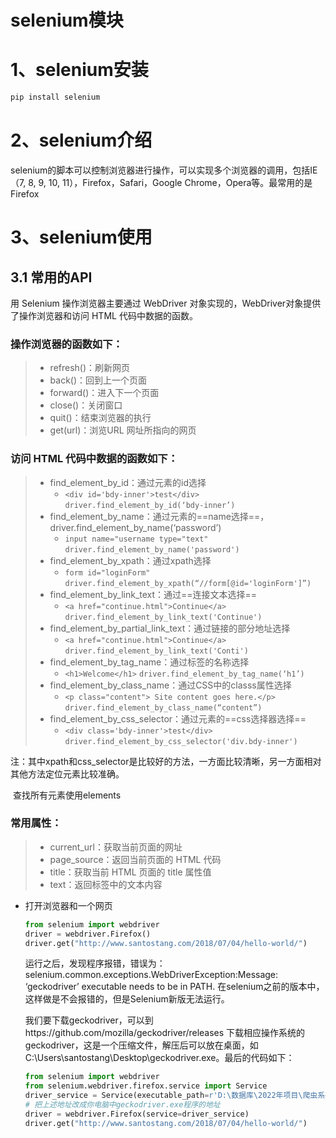 # selenium模块

# 1、selenium安装

```python
pip install selenium
```

# 2、selenium介绍

selenium的脚本可以控制浏览器进行操作，可以实现多个浏览器的调用，包括IE（7, 8, 9, 10, 11），Firefox，Safari，Google Chrome，Opera等。最常用的是 Firefox

# 3、selenium使用

## 3.1 常用的API

用 Selenium 操作浏览器主要通过 WebDriver 对象实现的，WebDriver对象提供了操作浏览器和访问 HTML 代码中数据的函数。

### 操作浏览器的函数如下：

> - refresh()：刷新网页
> - back()：回到上一个页面
> - forward()：进入下一个页面
> - close()：关闭窗口
> - quit()：结束浏览器的执行
> - get(url)：浏览URL 网址所指向的网页

### 访问 HTML 代码中数据的函数如下：

> - find_element_by_id：通过元素的id选择
>   - `<div id='bdy-inner'>test</div>`   `driver.find_element_by_id(‘bdy-inner’)`
> - find_element_by_name：通过元素的==name选择==，driver.find_element_by_name(‘password’)
>   - `input name="username type="text"`  `driver.find_element_by_name('password')`
> - find_element_by_xpath：通过xpath选择
>   - `form id="loginForm"`  `driver.find_element_by_xpath(“//form[@id='loginForm']”)`
> - find_element_by_link_text：通过==连接文本选择==
>   - `<a href="continue.html">Continue</a>`	`driver.find_element_by_link_text('Continue')`
> - find_element_by_partial_link_text：通过链接的部分地址选择
>   - `<a href="continue.html">Continue</a>`	`driver.find_element_by_link_text('Conti')`
> - find_element_by_tag_name：通过标签的名称选择
>   - `<h1>Welcome</h1>`	`driver.find_element_by_tag_name(‘h1’)`
> - find_element_by_class_name：通过CSS中的classs属性选择
>   - `<p class="content"> Site content goes here.</p>`	`driver.find_element_by_class_name(“content”)`
> - find_element_by_css_selector：通过元素的==css选择器选择==
>   - ```<div class='bdy-inner'>test</div>```  `driver.find_element_by_css_selector('div.bdy-inner')`

注：其中xpath和css_selector是比较好的方法，一方面比较清晰，另一方面相对其他方法定位元素比较准确。

​		查找所有元素使用elements

### 常用属性：

> - current_url：获取当前页面的网址
> - page_source：返回当前页面的 HTML 代码
> - title：获取当前 HTML 页面的 title 属性值
> - text：返回标签中的文本内容





- 打开浏览器和一个网页

  ```python
  from selenium import webdriver
  driver = webdriver.Firefox()
  driver.get("http://www.santostang.com/2018/07/04/hello-world/")
  ```

  运行之后，发现程序报错，错误为：
   selenium.common.exceptions.WebDriverException:Message: ‘geckodriver’ executable needs to be in PATH.
   在selenium之前的版本中，这样做是不会报错的，但是Selenium新版无法运行。

  我们要下载geckodriver，可以到https://github.com/mozilla/geckodriver/releases  下载相应操作系统的geckodriver，这是一个压缩文件，解压后可以放在桌面，如C:\Users\santostang\Desktop\geckodriver.exe。最后的代码如下：

  ```python
  from selenium import webdriver
  from selenium.webdriver.firefox.service import Service
  driver_service = Service(executable_path=r'D:\数据库\2022年项目\爬虫系列\selenium 浏览器驱动\火狐驱动\geckodriver.exe')
  # 把上述地址改成你电脑中geckodriver.exe程序的地址
  driver = webdriver.Firefox(service=driver_service)
  driver.get("http://www.santostang.com/2018/07/04/hello-world/")
  ```

#### 